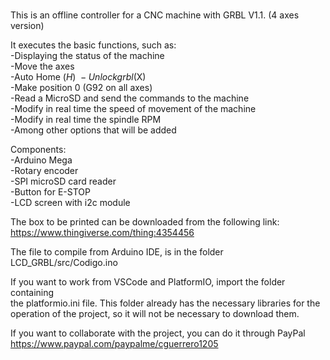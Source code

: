 # 
This is an offline controller for a CNC machine with GRBL V1.1. (4 axes version)

It executes the basic functions, such as:\
-Displaying the status of the machine \
-Move the axes \
-Auto Home ($H) \
-Unlock grbl ($X) \
-Make position 0 (G92 on all axes) \
-Read a MicroSD and send the commands to the machine \
-Modify in real time the speed of movement of the machine \
-Modify in real time the spindle RPM \
-Among other options that will be added

Components: \
-Arduino Mega \
-Rotary encoder \
-SPI microSD card reader \
-Button for E-STOP \
-LCD screen with i2c module

The box to be printed can be downloaded from the following link: \
https://www.thingiverse.com/thing:4354456

The file to compile from Arduino IDE, is in the folder LCD_GRBL/src/Codigo.ino

If you want to work from VSCode and PlatformIO, import the folder containing \
the platformio.ini file. This folder already has the necessary libraries for the \
operation of the project, so it will not be necessary to download them.

If you want to collaborate with the project, you can do it through PayPal
https://www.paypal.com/paypalme/cguerrero1205
